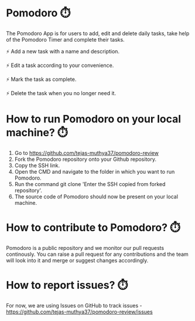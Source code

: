 # Pomodoro ⏱️

The Pomodoro App is for users to add, edit and delete daily tasks, take help of the Pomodoro Timer and complete their tasks.

⚡ Add a new task with a name and description.

⚡ Edit a task according to your convenience.

⚡ Mark the task as complete.

⚡ Delete the task when you no longer need it.


# How to run Pomodoro on your local machine? ⏱️

1. Go to https://github.com/tejas-muthya37/pomodoro-review
2. Fork the Pomodoro repository onto your Github repository.
3. Copy the SSH link.
4. Open the CMD and navigate to the folder in which you want to run Pomodoro.
5. Run the command git clone 'Enter the SSH copied from forked repository'.
6. The source code of Pomodoro should now be present on your local machine.


# How to contribute to Pomodoro? ⏱️

Pomodoro is a public repository and we monitor our pull requests continously. You can raise a pull request for any contributions and the team will look into it and merge or suggest changes accordingly.

# How to report issues? ⏱️
For now, we are using Issues on GitHub to track issues - https://github.com/tejas-muthya37/pomodoro-review/issues
